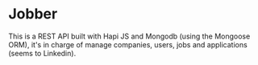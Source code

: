 # Jobber
This is a REST API built with Hapi JS and Mongodb (using the Mongoose ORM), it's in charge of manage companies, users, jobs and applications (seems to Linkedin).
